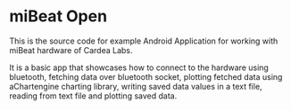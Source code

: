 # miBeat Open
This is the source code for example Android Application for working with miBeat hardware of Cardea Labs.

It is a basic app that showcases how to connect to the hardware using bluetooth, fetching data over bluetooth socket, plotting fetched data using aChartengine charting library, writing saved data values in a text file, reading from text file and plotting saved data.
